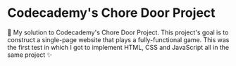 # Codecademy's Chore Door Project
👾 My solution to Codecademy's Chore Door Project.
This project's goal is to construct a single-page website that plays a fully-functional game. 
This was the first test in which I got to implement HTML, CSS and JavaScript all in the same project ✨
